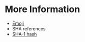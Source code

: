 # More Information 
* [Emoji](https://docs.github.com/en/github/writing-on-github/basic-writing-and-formatting-syntax#using-emoji)
* SHA references
* [SHA-1 hash](https://en.wikipedia.org/wiki/SHA-1)
